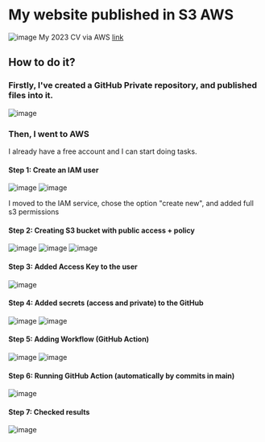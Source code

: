 # My website published in S3 AWS
![image](https://github.com/user-attachments/assets/2ad3f639-a204-425b-96c8-c1c46b26950f)
My 2023 CV via AWS [link](https://old-cv-kulerock.s3.eu-north-1.amazonaws.com/index.html)

## How to do it?

### Firstly, I've created a GitHub Private repository, and published files into it.
![image](https://github.com/user-attachments/assets/2098f673-2c5e-4082-9d21-93f3ce73280b)

### Then, I went to AWS
I already have a free account and I can start doing tasks.

#### Step 1: Create an IAM user
![image](https://github.com/user-attachments/assets/4e8cc0db-c7bc-46ec-a633-dea9dac9f1b5)
![image](https://github.com/user-attachments/assets/624945d2-71d3-479a-86db-c02831ba2153)

I moved to the IAM service, chose the option "create new", and added full s3 permissions

#### Step 2: Creating S3 bucket with public access + policy
![image](https://github.com/user-attachments/assets/533b9205-3529-4e4e-a2ad-7d779be354ea)
![image](https://github.com/user-attachments/assets/e3932697-ba41-40ec-af79-179f102646b0)
![image](https://github.com/user-attachments/assets/a778d400-85b3-4792-ac55-5071ebc3629d)


#### Step 3: Added Access Key to the user
![image](https://github.com/user-attachments/assets/e87b57dd-721f-4303-90f6-a3ca076544c7)

#### Step 4: Added secrets (access and private) to the GitHub
![image](https://github.com/user-attachments/assets/27754c1a-9100-423c-9777-2ed5162623d8)
![image](https://github.com/user-attachments/assets/5e78e018-23e3-45b2-b114-28aee5e70294)

#### Step 5: Adding Workflow (GitHub Action)
![image](https://github.com/user-attachments/assets/e8bba122-0fb7-429e-9c02-5aadb8031a36)
![image](https://github.com/user-attachments/assets/51fe7d07-55a3-4a26-b25d-a285fa2bbf80)

#### Step 6: Running GitHub Action (automatically by commits in main)
![image](https://github.com/user-attachments/assets/db478da4-c95e-4d1b-a7de-b31a5ff2d92f)

#### Step 7: Checked results
![image](https://github.com/user-attachments/assets/68c6444b-0db5-46ae-9335-dd6590eba007)







